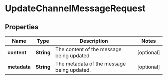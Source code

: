 

# UpdateChannelMessageRequest


## Properties

| Name | Type | Description | Notes |
|------------ | ------------- | ------------- | -------------|
|**content** | **String** | The content of the message being updated. |  [optional] |
|**metadata** | **String** | The metadata of the message being updated. |  [optional] |



